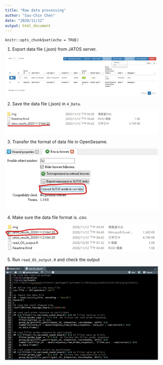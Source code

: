 ```yaml
---
title: "Raw data processing"
author: "Sau-Chin Chen"
date: "2020/11/12"
output: html_document
---
```


```{r setup, include=FALSE}
knitr::opts_chunk$set(echo = TRUE)
```

1. Export data file (.json) from JATOS server.

![](./img/00.jpg)

2. Save the data file (.json) in `4_Data`.

![](./img/01.jpg)

3. Transfer the format of data file in OpenSesame.

![](./img/02.jpg)

4. Make sure the data file format is .csv.

![](./img/03.jpg)

5. Run `read_OS_output.R` and check the output

![](./img/04.jpg)